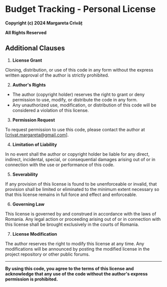 # Budget Tracking - Personal License

**Copyright (c) 2024 Margareta Crivăț**


**All Rights Reserved** 

## Additional Clauses

1. **License Grant**

Cloning, distribution, or use of this code in any form without the express written approval of the author is strictly 
prohibited. 

2. **Author's Rights**

- The author (copyright holder) reserves the right to grant or deny permission to use, modify, or distribute the code 
in any form. 
- Any unauthorized use, modification, or distribution of this code will be considered a violation of this license. 

3. **Permission Request**

To request permission to use this code, please contact the author at [crivat.margareta@gmail.com].

4. **Limitation of Liability**

In no event shall the author or copyright holder be liable for any direct, indirect, incidental, special, or 
consequential damages arising out of or in connection with the use or performance of this code. 

5. **Severability**

If any provision of this license is found to be unenforceable or invalid, that provision shall be limited or eliminated 
to the minimum extent necessary so that this license remains in full force and effect and enforceable.

6. **Governing Law**

This license is governed by and construed in accordance with the laws of Romania. Any legal action or proceeding arising 
out of or in connection with this license shall be brought exclusively in the courts of Romania. 

7. **License Modification**

The author reserves the right to modify this license at any time. Any modifications will be announced by posting the 
modified license in the project repository or other public forums. 

---

**By using this code, you agree to the terms of this license and acknowledge that any use of the code without the 
author's express permission is prohibited.**
